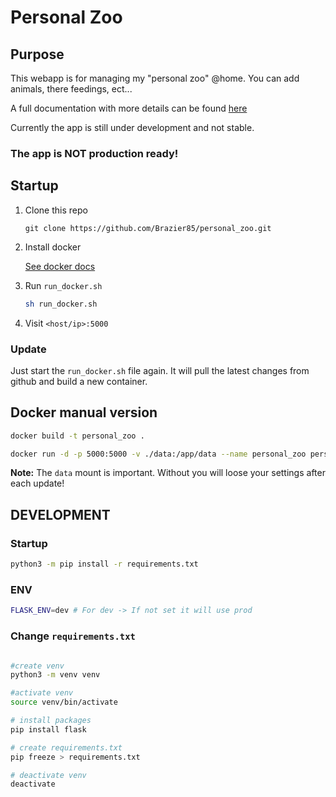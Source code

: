 # Personal Zoo

## Purpose

This webapp is for managing my "personal zoo" @home. You can add animals, there feedings, ect...

A full documentation with more details can be found [here](https://brazier85.de/page/personal_zoo)

Currently the app is still under development and not stable.

### **The app is NOT production ready!**

## Startup

1. Clone this repo
    ```
    git clone https://github.com/Brazier85/personal_zoo.git
    ```
2. Install docker

    [See docker docs](https://docs.docker.com/get-docker/)
3. Run `run_docker.sh`
    ```bash
    sh run_docker.sh
    ```
4. Visit `<host/ip>:5000`

### Update

Just start the `run_docker.sh` file again. It will pull the latest changes from github and build a new container.

## Docker manual version
```bash
docker build -t personal_zoo .

docker run -d -p 5000:5000 -v ./data:/app/data --name personal_zoo personal_zoo
```
**Note:** The `data` mount is important. Without you will loose your settings after each update!

## DEVELOPMENT

### Startup
```bash
python3 -m pip install -r requirements.txt
```

### ENV
```bash
FLASK_ENV=dev # For dev -> If not set it will use prod
```

### Change `requirements.txt`
```bash

#create venv
python3 -m venv venv

#activate venv
source venv/bin/activate

# install packages
pip install flask

# create requirements.txt
pip freeze > requirements.txt

# deactivate venv
deactivate

```
